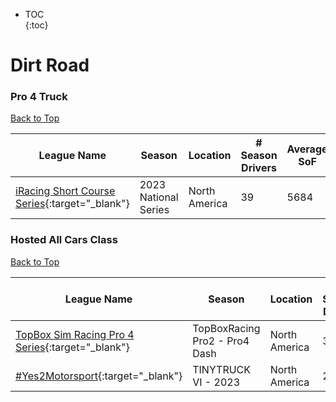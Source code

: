 * TOC  
{:toc}

# Dirt Road

### Pro 4 Truck

[Back to Top](#)  

|                                                       League Name                                                      |       Season       |   Location  |# Season Drivers|Average SoF|Upcoming Race|
|------------------------------------------------------------------------------------------------------------------------|--------------------|-------------|----------------|-----------|-------------|
|[iRacing Short Course Series](https://members.iracing.com/membersite/member/LeagueView.do?league=3946){:target="_blank"}|2023 National Series|North America|       39       |    5684   |     None    |

### Hosted All Cars Class

[Back to Top](#)  

|                                                        League Name                                                        |            Season           |   Location  |# Season Drivers|Average SoF|Upcoming Race|
|---------------------------------------------------------------------------------------------------------------------------|-----------------------------|-------------|----------------|-----------|-------------|
|[TopBox Sim Racing Pro 4 Series](https://members.iracing.com/membersite/member/LeagueView.do?league=5521){:target="_blank"}|TopBoxRacing Pro2 - Pro4 Dash|North America|       36       |    3468   |     None    |
|        [#Yes2Motorsport](https://members.iracing.com/membersite/member/LeagueView.do?league=5789){:target="_blank"}       |     TINYTRUCK VI - 2023     |North America|       29       |    1829   |     None    |

